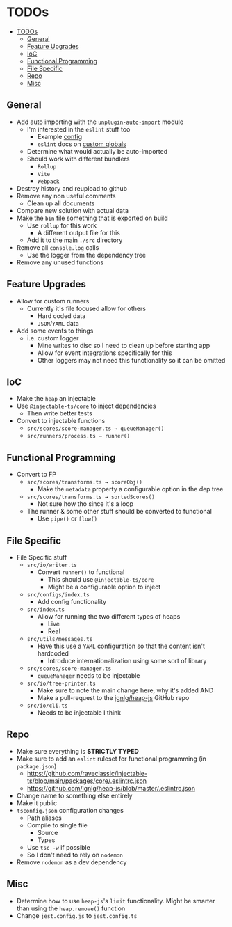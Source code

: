 # TODOs
- [TODOs](#todos)
  - [General](#general)
  - [Feature Upgrades](#feature-upgrades)
  - [IoC](#ioc)
  - [Functional Programming](#functional-programming)
  - [File Specific](#file-specific)
  - [Repo](#repo)
  - [Misc](#misc)

## General
- Add auto importing with the [`unplugin-auto-import`](https://unplugin.unjs.io/showcase/unplugin-auto-import.html) module
  - I'm interested in the `eslint` stuff too
    - Example [config](https://github.com/nekobc1998923/vitecamp/blob/master/.eslintrc-auto-import.json)
    - `eslint` docs on [custom globals](https://eslint.org/docs/latest/use/configure/configuration-files#cascading-configuration-objects)
  - Determine what would actually be auto-imported
  - Should work with different bundlers
    - `Rollup` 
    - `Vite`
    - `Webpack`
- Destroy history and reupload to github
- Remove any non useful comments
  - Clean up all documents
- Compare new solution with actual data
- Make the `bin` file something that is exported on build
  - Use `rollup` for this work
    - A different output file for this
  - Add it to the main `./src` directory
- Remove all `console.log` calls
  - Use the logger from the dependency tree
- Remove any unused functions

## Feature Upgrades
- Allow for custom runners
  - Currently it's file focused allow for others
    - Hard coded data
    - `JSON`/`YAML` data
- Add some events to things
  - i.e. custom logger
    - Mine writes to disc so I need to clean up before starting app
    - Allow for event integrations specifically for this
    - Other loggers may not need this functionality so it can be omitted

## IoC
- Make the `heap` an injectable
- Use `@injectable-ts/core` to inject dependencies
  - Then write better tests
- Convert to injectable functions
  - `src/scores/score-manager.ts → queueManager()`
  - `src/runners/process.ts → runner()`

## Functional Programming
- Convert to FP
  - `src/scores/transforms.ts → scoreObj()`
    - Make the `metadata` property a configurable option in the dep tree
  - `src/scores/transforms.ts → sortedScores()`
    - Not sure how tho since it's a loop
  - The runner & some other stuff should be converted to functional
    - Use `pipe()` or `flow()`

## File Specific
- File Specific stuff
  - `src/io/writer.ts`
    - Convert `runner()` to functional
      - This should use `@injectable-ts/core`
      - Might be a configurable option to inject
  - `src/configs/index.ts`
    - Add config functionality
  - `src/index.ts`
    - Allow for running the two different types of heaps
      - Live
      - Real
  - `src/utils/messages.ts`
    - Have this use a `YAML` configuration so that the content isn't hardcoded
      - Introduce internationalization using some sort of library
  - `src/scores/score-manager.ts`
    - `queueManager` needs to be injectable
  - `src/io/tree-printer.ts`
    - Make sure to note the main change here, why it's added AND 
    - Make a pull-request to the [ignlg/heap-js](https://github.com/ignlg/heap-js) GitHub repo
  - `src/io/cli.ts`
    - Needs to be injectable I think

## Repo
- Make sure everything is **STRICTLY TYPED**
- Make sure to add an `eslint` ruleset for functional programming (in `package.json`)
  - https://github.com/raveclassic/injectable-ts/blob/main/packages/core/.eslintrc.json
  - https://github.com/ignlg/heap-js/blob/master/.eslintrc.json
- Change name to something else entirely
- Make it public
- `tsconfig.json` configuration changes
  - Path aliases
  - Compile to single file
    - Source
    - Types
  - Use `tsc -w` if possible
  - So I don't need to rely on `nodemon`
- Remove `nodemon` as a dev dependency

## Misc
- Determine how to use `heap-js`'s `limit` functionality. Might be smarter than using the `heap.remove()` function
- Change `jest.config.js` to `jest.config.ts`
